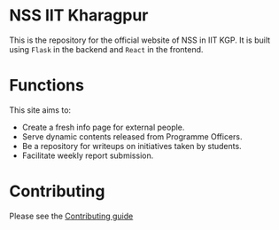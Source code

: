 # NSS IIT Kharagpur

This is the repository for the official website of NSS in IIT KGP.
It is built using `Flask` in the backend and `React` in the frontend.

# Functions

This site aims to:

- Create a fresh info page for external people.
- Serve dynamic contents released from Programme Officers.
- Be a repository for writeups on initiatives taken by students.
- Facilitate weekly report submission.

# Contributing

Please see the [Contributing guide](CONTRIBUTING.md)